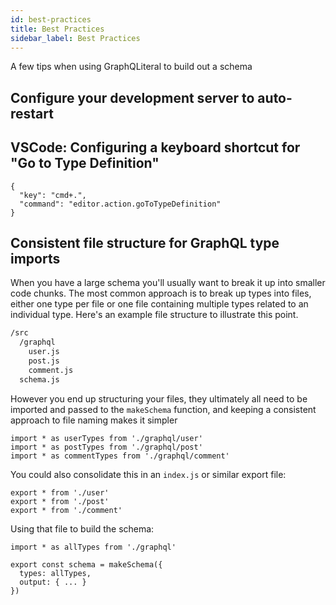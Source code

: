 ```yaml
---
id: best-practices
title: Best Practices
sidebar_label: Best Practices
---
```


A few tips when using GraphQLiteral to build out a schema

## Configure your development server to auto-restart

## VSCode: Configuring a keyboard shortcut for "Go to Type Definition"

```
{
  "key": "cmd+.",
  "command": "editor.action.goToTypeDefinition"
}
```

## Consistent file structure for GraphQL type imports

When you have a large schema you'll usually want to break it up into smaller
code chunks. The most common approach is to break up types into files, either one type per file or one file containing multiple types related to an individual type. Here's an example file structure to illustrate this point.

```sh
/src
  /graphql
    user.js
    post.js
    comment.js
  schema.js
```

However you end up structuring your files, they ultimately all need to be imported and passed to the `makeSchema` function, and keeping a consistent approach to file naming makes it simpler

```
import * as userTypes from './graphql/user'
import * as postTypes from './graphql/post'
import * as commentTypes from './graphql/comment'
```

You could also consolidate this in an `index.js` or similar export file:

```
export * from './user'
export * from './post'
export * from './comment'
```

Using that file to build the schema:

```
import * as allTypes from './graphql'

export const schema = makeSchema({
  types: allTypes,
  output: { ... }
})
```
